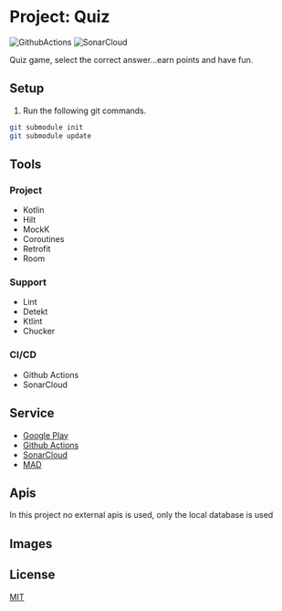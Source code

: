 # Project: Quiz

![GithubActions](https://github.com/hacybeyker/Quiz/actions/workflows/android_publish.yml/badge.svg?branch=master) ![SonarCloud](https://sonarcloud.io/api/project_badges/measure?project=app-quiz-android&metric=alert_status)

Quiz game, select the correct answer...earn points and have fun.

## Setup

1. Run the following git commands.

```bash
git submodule init
git submodule update
```

## Tools

### Project
- Kotlin
- Hilt
- MockK
- Coroutines
- Retrofit
- Room

### Support
- Lint
- Detekt
- Ktlint
- Chucker

### CI/CD
- Github Actions
- SonarCloud

## Service
- [Google Play]()
- [Github Actions]()
- [SonarCloud]()
- [MAD]()

## Apis

In this project no external apis is used, only the local database is used

## Images


## License
[MIT](https://choosealicense.com/licenses/mit/)
